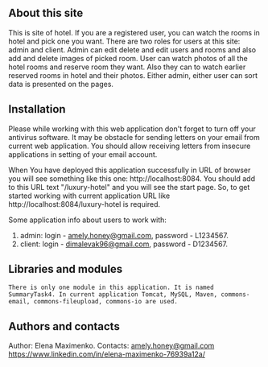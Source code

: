 About this site
---------------

  This is site of hotel. If you are a registered user, you can watch the rooms in hotel and pick one you want.
  There are two roles for users at this site: admin and client.
  Admin can edit delete and edit users and rooms and also add and delete images of picked room.
  User can watch photos of all the hotel rooms and reserve room they want.
   Also they can to watch earlier reserved rooms in hotel and their photos.
   Either admin, either user can sort data is presented on the pages.
  
Installation
------------  
  Please while working with this web application don't forget to turn off your antivirus software. It may be obstacle for sending letters on your email from current web application.
  You should allow receiving letters from insecure applications in setting of your email account.
  
  When You have deployed this application successfully in URL of browser you will see something like this one: http://localhost:8084. You should add to this URL text "/luxury-hotel" and you will see the start page. So, to get started working with current application URL like http://localhost:8084/luxury-hotel is required.
  
  Some application info about users to work with:
  1) admin: login - amely.honey@gmail.com, password - L1234567. 
  2) client: login - dimalevak96@gmail.com, password - D1234567.
  
Libraries and modules
---------------------
    
    There is only one module in this application. It is named SummaryTask4. In current application Tomcat, MySQL, Maven, commons-email, commons-fileupload, commons-io are used.
    
    
 Authors and contacts
 -----------------

  Author: Elena Maximenko.
  Contacts: amely.honey@gmail.com
            https://www.linkedin.com/in/elena-maximenko-76939a12a/
    
    
  
